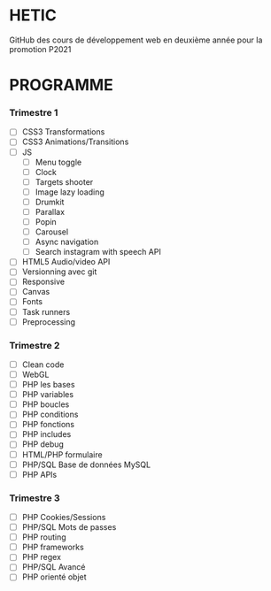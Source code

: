 # HETIC

GitHub des cours de développement web en deuxième année pour la promotion P2021

# PROGRAMME

### Trimestre 1

- [ ] CSS3 Transformations
- [ ] CSS3 Animations/Transitions
- [ ] JS
    - [ ] Menu toggle
    - [ ] Clock
    - [ ] Targets shooter
    - [ ] Image lazy loading
    - [ ] Drumkit
    - [ ] Parallax
    - [ ] Popin
    - [ ] Carousel
    - [ ] Async navigation
    - [ ] Search instagram with speech API
- [ ] HTML5 Audio/video API
- [ ] Versionning avec git
- [ ] Responsive
- [ ] Canvas
- [ ] Fonts
- [ ] Task runners
- [ ] Preprocessing

### Trimestre 2

- [ ] Clean code
- [ ] WebGL
- [ ] PHP les bases
- [ ] PHP variables
- [ ] PHP boucles
- [ ] PHP conditions
- [ ] PHP fonctions
- [ ] PHP includes
- [ ] PHP debug
- [ ] HTML/PHP formulaire
- [ ] PHP/SQL Base de données MySQL
- [ ] PHP APIs

### Trimestre 3

- [ ] PHP Cookies/Sessions
- [ ] PHP/SQL Mots de passes
- [ ] PHP routing
- [ ] PHP frameworks
- [ ] PHP regex
- [ ] PHP/SQL Avancé
- [ ] PHP orienté objet
